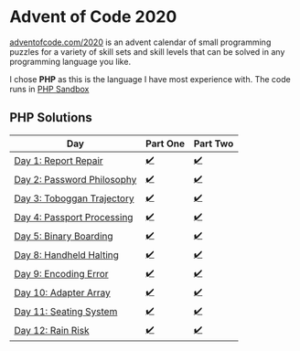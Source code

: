 # Advent of Code 2020
[adventofcode.com/2020](http://adventofcode.com/2020) is an advent calendar of small programming puzzles for a variety of skill sets and skill levels that can be solved in any programming language you like. 

I chose **PHP** as this is the language I have most experience with. The code runs in [PHP Sandbox](https://sandbox.onlinephpfunctions.com/)

## PHP Solutions

Day | Part One | Part Two
-----|-----|-----
[Day 1: Report Repair](https://adventofcode.com/2020/day/1) | [:heavy_check_mark:](https://github.com/CostingGeek/advent-of-code-2020/blob/main/day-1/script_1.php) | [:heavy_check_mark:](https://github.com/CostingGeek/advent-of-code-2020/blob/main/day-1/script_2.php)
[Day 2: Password Philosophy](https://adventofcode.com/2020/day/2) | [:heavy_check_mark:](https://github.com/CostingGeek/advent-of-code-2020/blob/main/day-2/script_1.php) | [:heavy_check_mark:](https://github.com/CostingGeek/advent-of-code-2020/blob/main/day-2/script_2.php)
[Day 3: Toboggan Trajectory](https://adventofcode.com/2020/day/3) | [:heavy_check_mark:](https://github.com/CostingGeek/advent-of-code-2020/blob/main/day-3/script_1.php) | [:heavy_check_mark:](https://github.com/CostingGeek/advent-of-code-2020/blob/main/day-3/script_2.php)
[Day 4: Passport Processing](https://adventofcode.com/2020/day/4) | [:heavy_check_mark:](https://github.com/CostingGeek/advent-of-code-2020/blob/main/day-4/script_1.php) | [:heavy_check_mark:](https://github.com/CostingGeek/advent-of-code-2020/blob/main/day-4/script_2.php)
[Day 5: Binary Boarding](https://adventofcode.com/2020/day/5) | [:heavy_check_mark:](https://github.com/CostingGeek/advent-of-code-2020/blob/main/day-5/script_1.php) | [:heavy_check_mark:](https://github.com/CostingGeek/advent-of-code-2020/blob/main/day-5/script_2.php)
[Day 8: Handheld Halting](https://adventofcode.com/2020/day/8) | [:heavy_check_mark:](https://github.com/CostingGeek/advent-of-code-2020/blob/main/day-8/script_1.php) | [:heavy_check_mark:](https://github.com/CostingGeek/advent-of-code-2020/blob/main/day-8/script_2.php)
[Day 9: Encoding Error](https://adventofcode.com/2020/day/9) | [:heavy_check_mark:](https://github.com/CostingGeek/advent-of-code-2020/blob/main/day-9/script_1.php) | [:heavy_check_mark:](https://github.com/CostingGeek/advent-of-code-2020/blob/main/day-9/script_2.php)
[Day 10: Adapter Array](https://adventofcode.com/2020/day/10) | [:heavy_check_mark:](https://github.com/CostingGeek/advent-of-code-2020/blob/main/day-10/script_1.php) | [:heavy_check_mark:](https://github.com/CostingGeek/advent-of-code-2020/blob/main/day-10/script_2.php)
[Day 11: Seating System](https://adventofcode.com/2020/day/11) | [:heavy_check_mark:](https://github.com/CostingGeek/advent-of-code-2020/blob/main/day-11/script_1.php) | [:heavy_check_mark:](https://github.com/CostingGeek/advent-of-code-2020/blob/main/day-11/script_2.php)
[Day 12: Rain Risk](https://adventofcode.com/2020/day/12) | [:heavy_check_mark:](https://github.com/CostingGeek/advent-of-code-2020/blob/main/day-12/script_1.php) | [:heavy_check_mark:](https://github.com/CostingGeek/advent-of-code-2020/blob/main/day-12/script_2.php)
